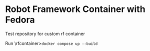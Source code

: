 # Robot Framework Container with Fedora
Test repository for custom rf container

Run \rfcontainer>`docker compose up --build`
